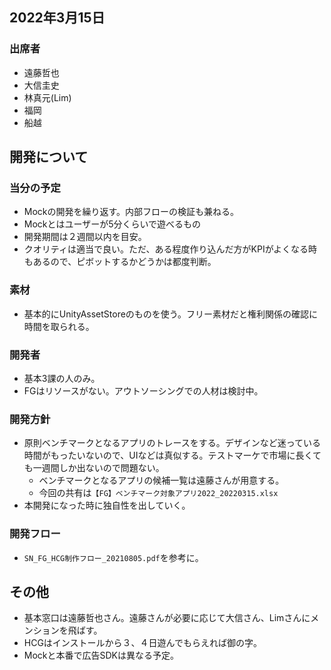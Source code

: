 ## 2022年3月15日
### 出席者
- 遠藤哲也
- 大信圭史
- 林真元(Lim)
- 福岡
- 船越

## 開発について
### 当分の予定
- Mockの開発を繰り返す。内部フローの検証も兼ねる。
- Mockとはユーザーが5分くらいで遊べるもの
- 開発期間は２週間以内を目安。
- クオリティは適当で良い。ただ、ある程度作り込んだ方がKPIがよくなる時もあるので、ピボットするかどうかは都度判断。

### 素材
- 基本的にUnityAssetStoreのものを使う。フリー素材だと権利関係の確認に時間を取られる。

### 開発者
- 基本3課の人のみ。
- FGはリソースがない。アウトソーシングでの人材は検討中。

### 開発方針
- 原則ベンチマークとなるアプリのトレースをする。デザインなど迷っている時間がもったいないので、UIなどは真似する。テストマーケで市場に長くても一週間しか出ないので問題ない。
  - ベンチマークとなるアプリの候補一覧は遠藤さんが用意する。
  - 今回の共有は`【FG】ベンチマーク対象アプリ2022_20220315.xlsx`
- 本開発になった時に独自性を出していく。

### 開発フロー
- `SN_FG_HCG制作フロー_20210805.pdf`を参考に。

## その他
- 基本窓口は遠藤哲也さん。遠藤さんが必要に応じて大信さん、Limさんにメンションを飛ばす。
- HCGはインストールから３、４日遊んでもらえれば御の字。
- Mockと本番で広告SDKは異なる予定。